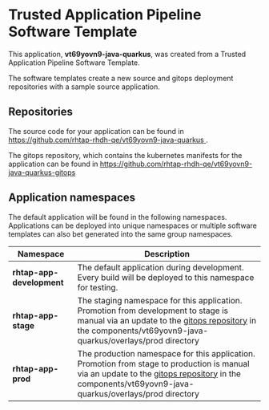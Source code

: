 # Trusted Application Pipeline Software Template

This application, **vt69yovn9-java-quarkus**, was created from a Trusted Application Pipeline Software Template.

The software templates create a new source and gitops deployment repositories with a sample source application. 

## Repositories

The source code for your application can be found in [https://github.com/rhtap-rhdh-qe/vt69yovn9-java-quarkus ](https://github.com/rhtap-rhdh-qe/vt69yovn9-java-quarkus ).
 
The gitops repository, which contains the kubernetes manifests for the application can be found in 
[https://github.com/rhtap-rhdh-qe/vt69yovn9-java-quarkus-gitops ](https://github.com/rhtap-rhdh-qe/vt69yovn9-java-quarkus-gitops ) 

## Application namespaces 

The default application will be found in the following namespaces. Applications can be deployed into unique namespaces or multiple software templates can also bet generated into the same group namespaces.  

|  Namespace   |  Description   |  
| -------- | -------- |   
| **rhtap-app-development** | The default application during development. Every build will be deployed to this namespace for testing. | 
| **rhtap-app-stage** | The staging namespace for this application. Promotion from development to stage is manual via an update to the [gitops repository](https://github.com/rhtap-rhdh-qe/vt69yovn9-java-quarkus-gitops ) in the components/vt69yovn9-java-quarkus/overlays/prod directory |  
| **rhtap-app-prod** | The production namespace for this application. Promotion from stage to production is manual via an update to the [gitops repository](https://github.com/rhtap-rhdh-qe/vt69yovn9-java-quarkus-gitops ) in the components/vt69yovn9-java-quarkus/overlays/prod directory | 